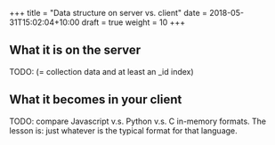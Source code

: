 +++
title = "Data structure on server vs. client"
date =  2018-05-31T15:02:04+10:00
draft = true
weight = 10
+++

## What it is on the server

TODO: (= collection data and at least an _id index)

## What it becomes in your client

TODO: compare Javascript v.s. Python v.s. C in-memory formats. The lesson is: just whatever is the typical format for that language.
